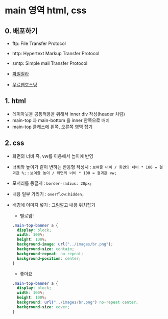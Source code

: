 # main 영역 html, css

## 0. 배포하기

- ftp: File Transfer Protocol
- http: Hypertext Markup Transfer Protocol
- smtp: Simple mail Transfer Protocol

- [파일질라](https://filezilla-project.org/)
- [무료웹호스팅](https://www.dothome.co.kr/)

## 1. html

- 레이아웃을 공통적용을 위해서 inner div 작성(header 처럼)
- main-top 과 main-bottom 을 inner 안쪽으로 배치
- main-top 클래스에 왼쪽, 오른쪽 영역 잡기

## 2. css

- 화면의 너비 즉, vw를 이용해서 높이에 반영
- 너비와 높이가 같이 변하는 반응형 작성시
  : `보여줄 너비 / 화면의 너비 * 100 = 결과값 %;`
  : `보여줄 높이 / 화면의 너비 * 100 = 결과값 vw;`

- 모서리를 둥글게
  : `border-radius: 20px;`

- 내용 일부 가리기
  : `overflow:hidden;`

- 배경에 이미지 넣기
  : 그림깔고 내용 위치잡기

  - 별로임!

  ```css
  .main-top-banner a {
    display: block;
    width: 100%;
    height: 100%;
    background-image: url("../images/br.png");
    background-size: contain;
    background-repeat: no-repeat;
    background-position: center;
  }
  ```

  - 좋아요

  ```css
  .main-top-banner a {
    display: block;
    width: 100%;
    height: 100%;
    background: url("../images/br.png") no-repeat center;
    background-size: cover;
  }
  ```
